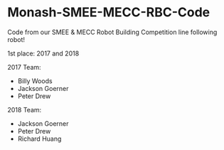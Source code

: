 # Monash-SMEE-MECC-RBC-Code

Code from our SMEE & MECC Robot Building Competition line following robot!

1st place: 2017 and 2018

2017 Team:
- Billy Woods
- Jackson Goerner
- Peter Drew

2018 Team:
- Jackson Goerner
- Peter Drew
- Richard Huang
